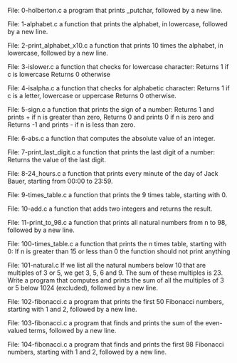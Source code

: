 File: 0-holberton.c a program that prints _putchar, followed by a new line.

File: 1-alphabet.c a function that prints the alphabet, in lowercase, followed by a new line.

File: 2-print_alphabet_x10.c a function that prints 10 times the alphabet, in lowercase, followed by a new line.

File: 3-islower.c a function that checks for lowercase character: Returns 1 if c is lowercase Returns 0 otherwise

File: 4-isalpha.c a function that checks for alphabetic character: Returns 1 if c is a letter, lowercase or uppercase Returns 0 otherwise.

File: 5-sign.c a function that prints the sign of a number: Returns 1 and prints + if n is greater than zero, Returns 0 and prints 0 if n is zero and Returns -1 and prints - if n is less than zero.

File: 6-abs.c  a function that computes the absolute value of an integer.

File: 7-print_last_digit.c a function that prints the last digit of a number: Returns the value of the last digit.

File: 8-24_hours.c a function that prints every minute of the day of Jack Bauer, starting from 00:00 to 23:59.

File: 9-times_table.c a function that prints the 9 times table, starting with 0.

File: 10-add.c a function that adds two integers and returns the result.

File: 11-print_to_98.c a function that prints all natural numbers from n to 98, followed by a new line.

File: 100-times_table.c a function that prints the n times table, starting with 0: If n is greater than 15 or less than 0 the function should not print anything

File: 101-natural.c If we list all the natural numbers below 10 that are multiples of 3 or 5, we get 3, 5, 6 and 9. The sum of these multiples is 23. Write a program that computes and prints the sum of all the multiples of 3 or 5 below 1024 (excluded), followed by a new line.

File: 102-fibonacci.c a program that prints the first 50 Fibonacci numbers, starting with 1 and 2, followed by a new line.

File: 103-fibonacci.c a program that finds and prints the sum of the even-valued terms, followed by a new line.

File: 104-fibonacci.c a program that finds and prints the first 98 Fibonacci numbers, starting with 1 and 2, followed by a new line.
